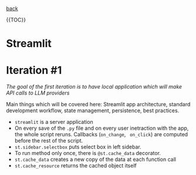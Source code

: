 [back](../README.md)

{{TOC}}

# Streamlit

# Iteration #1

_The goal of the first iteration is to have local application which will make API calls to LLM providers_

Main things which will be covered here: Streamlit app architecture, standard development workflow, state management, persistence, best practices.

- `streamlit` is a server application
- On every save of the `.py` file and on every user inetraction with the app, the whole script reruns. Callbacks (`on_change`, ` on_click`) are computed before the rest of the script.
- `st.sidebar.selectbox` puts select box in left sidebar.
- To run method only once, there is `@st.cache_data` decorator.
- `st.cache_data` creates a new copy of the data at each function call
- `st.cache_resource` returns the cached object itself
